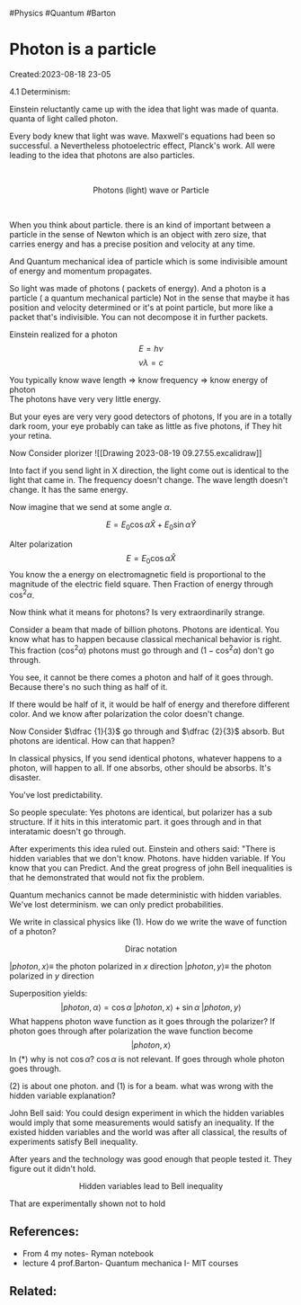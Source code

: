 #Physics #Quantum #Barton 
# Photon is a particle
Created:2023-08-18 23-05


4.1 Determinism:

Einstein reluctantly came up with the idea that light was made of quanta. quanta of light called photon.

Every body knew that light was wave. Maxwell's equations had been so successful. a Nevertheless photoelectric effect, Planck's work. All were leading to the idea that photons are also particles.

<br>
<p align="center"> Photons (light)       wave or Particle</p>

<br>

When you think about particle. there is an kind of important between a particle in the sense of Newton which is an object with zero size, that carries energy and has a precise position and velocity at any time.

And Quantum mechanical idea of particle which is some indivisible amount of energy and momentum propagates.

So light was made of photons ( packets of energy). And a photon is a particle ( a quantum mechanical particle) Not in the sense that maybe it has position and velocity determined or it's at point particle, but more like a packet that's indivisible. You can not decompose it in further packets.

Einstein realized for a photon
$$E = h\nu$$
$$\nu \lambda = c$$

You typically know wave length $\Rightarrow$ know frequency $\Rightarrow$ know energy of photon
<br>
The photons have very very little energy.

But your eyes are very very good detectors of photons, If you are in a totally dark room, your eye probably can take as little as five photons, if They hit your retina.

Now Consider plorizer
![[Drawing 2023-08-19 09.27.55.excalidraw]]


Into fact if you send light in X direction, the light come out is identical to the light that came in. The frequency doesn't change. The wave length doesn't change. It has the same energy.

Now imagine that we send at some angle $\alpha$.

$$E= E_0 \cos \alpha \hat{X} +E_0 \sin \alpha \hat{Y} \tag{1}$$

Alter polarization
$$E= E_0 \cos \alpha \hat{X}$$
You know the a energy on electromagnetic field is proportional to the magnitude of the electric field square. Then Fraction of energy through $\cos^2\alpha$.

Now think what it means for photons? Is very extraordinarily strange.

Consider a beam that made of billion photons. Photons are identical. You know what has to happen because classical mechanical behavior is right. This fraction ($\cos^2\alpha$) photons must go through and ($1 - \cos^2\alpha$)  don't go through.

You see, it cannot be there comes a photon and half of it goes through. Because there's no such thing as half of it.

If there would be half of it, it would be half of energy and  therefore different color. And we know after polarization the color doesn't change.

Now Consider $\dfrac {1}{3}$ go through and $\dfrac {2}{3}$ absorb.
But photons are identical. How can that happen?

In classical physics, If you send identical photons, whatever happens to a photon, will happen to all. If one absorbs, other should be absorbs. It's disaster.

You've lost predictability.

So people speculate: Yes photons are identical, but polarizer has a sub structure. If it hits in this interatomic part. it goes through and in that interatamic doesn't go through.

After experiments this idea ruled out. Einstein and others said: "There is hidden variables that we don't know. Photons. have hidden variable. If You know that you can Predict. And the great progress of john Bell inequalities is that he demonstrated that would not fix the problem.


Quantum mechanics cannot be made deterministic with hidden variables. We've lost determinism. we can only predict probabilities.



We write in classical physics like $(1)$. How do we write the wave of function of a photon?


<p align="center"> Dirac notation </p>

$|photon,x\rangle \equiv$ the photon polarized in $x$ direction
$|photon,y\rangle \equiv$ the photon polarized in $y$ direction


Superposition yields:
$$|photon,\alpha\rangle = \cos\alpha \; |photon,x\rangle + \sin\alpha \; |photon,y\rangle \tag{2}$$
What happens photon wave function as it goes through the polarizer? If photon goes through after polarization the wave function become $$|photon,x\rangle \tag{*}$$
In $(*)$ why is not $\cos\alpha$? $\cos\alpha$ is not relevant. If goes through whole photon goes through.

$(2)$ is about one photon. and $(1)$ is for a beam. what was wrong with the hidden variable explanation?

John Bell said: You could design experiment in which the hidden variables would imply that some measurements would satisfy an inequality. If the existed hidden variables and the world was after all classical, the results of experiments satisfy Bell inequality.

After years and the technology was good enough that people tested it. They figure out it didn't hold.

<p align="center">Hidden variables lead to Bell inequality </p>

That are experimentally shown not to hold
## References:
- From 4 my notes- Ryman notebook
- lecture 4 prof.Barton- Quantum mechanica I- MIT courses
## Related:



